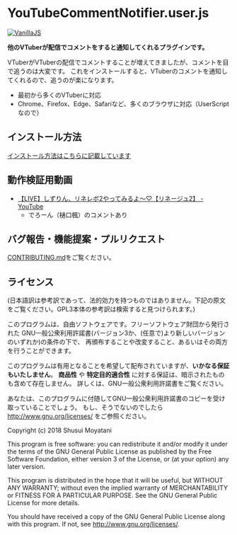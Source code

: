 YouTubeCommentNotifier.user.js
====

[![VanillaJS](http://vanilla-js.com/assets/button.png)](http://vanilla-js.com/)

**他のVTuberが配信でコメントをすると通知してくれるプラグインです。**

VTuberがVTuberの配信でコメントすることが増えてきましたが、コメントを目で追うのは大変です。
これをインストールすると、VTuberのコメントを通知してくれるので、追うのが楽になります。


* 最初から多くのVTuberに対応
* Chrome、Firefox、Edge、Safariなど、多くのブラウザに対応（UserScriptなので）


インストール方法
-----

[インストール方法はこちらに記載しています](https://syusui-s.github.io/YouTubeCommentNotifier.user.js/)

動作検証用動画
-----
* [【LIVE】しずりん、リネレボ2やってみるよ～♡【リネージュ2】 - YouTube](https://www.youtube.com/watch?v=_ZdAf1FbeYQ&feature=youtu.be&t=1h44s)
	* でろーん（樋口楓）のコメントあり

バグ報告・機能提案・プルリクエスト
-----

[CONTRIBUTING.md](CONTRIBUTING.md)をご覧ください。

ライセンス
-----
 
(日本語訳は参考訳であって、法的効力を持つものではありません。下記の原文をご覧ください。GPL3本体の参考訳は検索すると見つけられます。)

このプログラムは、自由ソフトウェアです。フリーソフトウェア財団から発行された
GNU一般公衆利用許諾書(バージョン3か、(任意で)より新しいバージョンのいずれか)の条件の下で、
再頒布することや改変すること、あるいはその両方を行うことができます。

このプログラムは有用となることを希望して配布されていますが、**いかなる保証もいたしません**。
**商品性** や **特定目的適合性** に対する保証は、暗示されたものも含めて存在しません。
詳しくは、GNU一般公衆利用許諾書をご覧ください。

あなたは、このプログラムに付随してGNU一般公衆利用許諾書のコピーを受け取っていることでしょう。
もし、そうでないのでしたら <http://www.gnu.org/licenses/> をご参照ください。

Copyright (c) 2018 Shusui Moyatani

This program is free software: you can redistribute it and/or modify
it under the terms of the GNU General Public License as published by
the Free Software Foundation, either version 3 of the License, or
(at your option) any later version.

This program is distributed in the hope that it will be useful,
but WITHOUT ANY WARRANTY; without even the implied warranty of
MERCHANTABILITY or FITNESS FOR A PARTICULAR PURPOSE.  See the
GNU General Public License for more details.

You should have received a copy of the GNU General Public License
along with this program.  If not, see <http://www.gnu.org/licenses/>.
